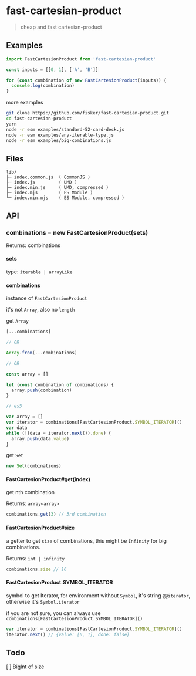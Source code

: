 # fast-cartesian-product

> cheap and fast cartesian-product

## Examples

```js
import FastCartesionProduct from 'fast-cartesian-product'

const inputs = [[0, 1], ['A', 'B']]

for (const combination of new FastCartesionProduct(inputs)) {
  console.log(combination)
}
```

more examples

```sh
git clone https://github.com/fisker/fast-cartesian-product.git
cd fast-cartesian-product
yarn
node -r esm examples/standard-52-card-deck.js
node -r esm examples/any-iterable-type.js
node -r esm examples/big-combinations.js
```

## Files

```text
lib/
├─ index.common.js  ( CommonJS )
├─ index.js         ( UMD )
├─ index.min.js     ( UMD, compressed )
├─ index.mjs        ( ES Module )
└─ index.min.mjs    ( ES Module, compressed )
```

## API

### combinations = new FastCartesionProduct(sets)

Returns: combinations

#### sets

type: `iterable | arrayLike`

#### combinations

instance of `FastCartesionProduct`

it's not `Array`, also no `length`

get `Array`

```js
[...combinations]

// OR

Array.from(...combinations)

// OR

const array = []

let (const combination of combinations) {
  array.push(combination)
}

// es5

var array = []
var iterator = combinations[FastCartesionProduct.SYMBOL_ITERATOR]()
var data
while (!(data = iterator.next()).done) {
  array.push(data.value)
}
```

get `Set`

```js
new Set(combinations)
```

#### FastCartesionProduct#get(index)

get nth combination

Returns: `array<array>`

```js
combinations.get(3) // 3rd combination
```

#### FastCartesionProduct#size

a getter to get `size` of combinations, this might be `Infinity` for big combinations.

Returns: `int | infinity`

```js
combinations.size // 16
```

#### FastCartesionProduct.SYMBOL_ITERATOR

symbol to get Iterator,
for environment without `Symbol`, it's string `@@iterator`, otherwise it's `Symbol.iterator`

if you are not sure, you can always use `combinations[FastCartesionProduct.SYMBOL_ITERATOR]()`

```js
var iterator = combinations[FastCartesionProduct.SYMBOL_ITERATOR]()
iterator.next() // {value: [0, 1], done: false}
```

## Todo

[ ] BigInt of size
